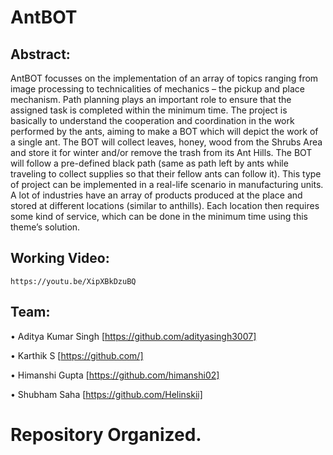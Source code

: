# AntBOT

## Abstract:
AntBOT focusses on the implementation of an array of topics ranging from image processing to technicalities of mechanics – the pickup and place mechanism. Path planning plays an important role to ensure that the assigned task is completed within the minimum time. 
The project is basically to understand the cooperation and coordination in the work performed by the ants, aiming to make a BOT which will depict the work of a single ant. The BOT will collect leaves, honey, wood from the Shrubs Area and store it for winter and/or remove the trash from its Ant Hills. The BOT will follow a pre-defined black path (same as path left by ants while traveling to collect supplies so that their fellow ants can follow it).
This type of project can be implemented in a real-life scenario in manufacturing units. A lot of industries have an array of products produced at the place and stored at different locations (similar to anthills). Each location then requires some kind of service, which can be done in the minimum time using this theme’s solution.

## Working Video:
    https://youtu.be/XipXBkDzuBQ

## Team:

  • Aditya Kumar Singh [https://github.com/adityasingh3007]

  • Karthik S [https://github.com/]

  • Himanshi Gupta [https://github.com/himanshi02]

  • Shubham Saha [https://github.com/Helinskii]

# Repository Organized.